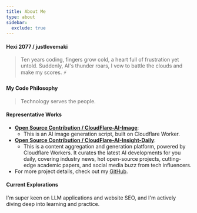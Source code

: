 ```yaml
---
title: About Me
type: about
sidebar:
  exclude: true
---
```

#### Hexi 2077 / justlovemaki

> Ten years coding, fingers grow cold, a heart full of frustration yet untold.
> Suddenly, AI's thunder roars, I vow to battle the clouds and make my scores. ⚡

#### My Code Philosophy

> Technology serves the people.

#### Representative Works

*   **[Open Source Contribution / CloudFlare-AI-Image](https://github.com/justlovemaki/CloudFlare-AI-Image)**:
    *   This is an AI image generation script, built on Cloudflare Worker.
*   **[Open Source Contribution / CloudFlare-AI-Insight-Daily](https://github.com/justlovemaki/CloudFlare-AI-Insight-Daily)**:
    *   This is a content aggregation and generation platform, powered by Cloudflare Workers. It curates the latest AI developments for you daily, covering industry news, hot open-source projects, cutting-edge academic papers, and social media buzz from tech influencers.
*   For more project details, check out my [GitHub](https://github.com/justlovemaki).

#### Current Explorations

I'm super keen on LLM applications and website SEO, and I'm actively diving deep into learning and practice.